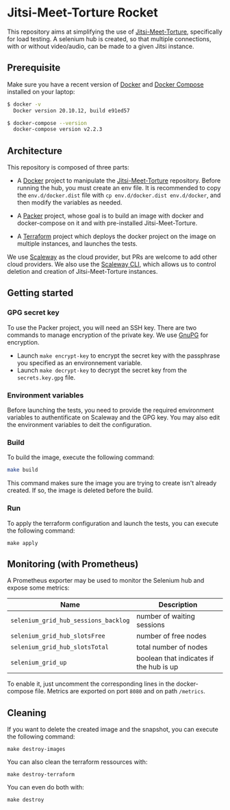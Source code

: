 # Jitsi-Meet-Torture Rocket

This repository aims at simplifying the use of [Jitsi-Meet-Torture](https://github.com/jitsi/jitsi-meet-torture), specifically for load testing. A selenium hub is created, so that multiple connections, with or without video/audio, can be made to a given Jitsi instance.

## Prerequisite

Make sure you have a recent version of [Docker](https://docs.docker.com/install)
and [Docker Compose](https://docs.docker.com/compose/install) installed on your
laptop:

```bash
$ docker -v
  Docker version 20.10.12, build e91ed57

$ docker-compose --version
  docker-compose version v2.2.3
```

## Architecture

This repository is composed of three parts:

- A [Docker](https://www.docker.com) project to manipulate the [Jitsi-Meet-Torture](https://github.com/jitsi/jitsi-meet-torture) repository.
Before running the hub, you must create an env file. It is recommended to copy the `env.d/docker.dist` file with `cp env.d/docker.dist env.d/docker`, and then modify the variables as needed.

- A [Packer](https://www.packer.io) project, whose goal is to build an image with docker and docker-compose on it and with pre-installed Jitsi-Meet-Torture.

- A [Terraform](https://www.terraform.io/) project which deploys the docker project on the image on multiple instances, and launches the tests.

We use [Scaleway](https://www.scaleway.com/) as the cloud provider, but PRs are welcome to add other cloud providers. We also use the [Scaleway CLI](https://github.com/scaleway/scaleway-cli), which allows us to control deletion and creation of Jitsi-Meet-Torture instances.

## Getting started

### GPG secret key

To use the Packer project, you will need an SSH key. There are two commands to manage encryption of the private key. We use [GnuPG](https://gnupg.org) for encryption.

- Launch `make encrypt-key` to encrypt the secret key with the passphrase you specified as an environnement variable.
- Launch `make decrypt-key` to decrypt the secret key from the `secrets.key.gpg` file.

### Environment variables

Before launching the tests, you need to provide the required environment variables to authentificate on Scaleway and the GPG key. You may also edit the environment variables to deit the configuration.

### Build

To build the image, execute the following command:

```bash
make build
```

This command makes sure the image you are trying to create isn't already created. If so, the image is deleted before the build.

### Run

To apply the terraform configuration and launch the tests, you can execute the following command:

```
make apply
```

## Monitoring (with Prometheus)

A Prometheus exporter may be used to monitor the Selenium hub and expose some metrics:

Name | Description
--- | ---
`selenium_grid_hub_sessions_backlog`|number of waiting sessions
`selenium_grid_hub_slotsFree`|number of free nodes
`selenium_grid_hub_slotsTotal`|total number of nodes
`selenium_grid_up`|boolean that indicates if the hub is up

To enable it, just uncomment the corresponding lines in the docker-compose file. Metrics are exported on port `8080` and on path `/metrics`.

## Cleaning

If you want to delete the created image and the snapshot, you can execute the following command:

```
make destroy-images
```

You can also clean the terraform ressources with:

```
make destroy-terraform
```

You can even do both with:

```
make destroy
```
